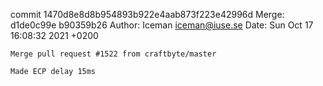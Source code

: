 commit 1470d8e8d8b954893b922e4aab873f223e42996d
Merge: d1de0c99e b90359b26
Author: Iceman <iceman@iuse.se>
Date:   Sun Oct 17 16:08:32 2021 +0200

    Merge pull request #1522 from craftbyte/master
    
    Made ECP delay 15ms

